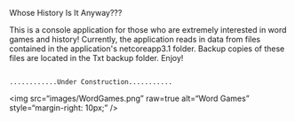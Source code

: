 Whose History Is It Anyway???

This is a  console application for those who are extremely interested in word games and history! Currently, the application reads in data from files contained in the application's netcoreapp3.1 folder. Backup copies of these files are located in the Txt backup folder. Enjoy!

                                                                              ............Under Construction...........        

<img
src=“images/WordGames.png”
raw=true
alt=“Word Games”
style=“margin-right: 10px;”
/>